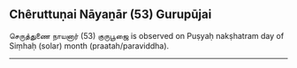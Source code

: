 ## Chêruttuṇai Nāyaṉār (53) Gurupūjai
செருத்துணை நாயனார் (53) குருபூஜை is observed on Puṣyaḥ nakṣhatram day of Siṃhaḥ (solar) month (praatah/paraviddha).



---
